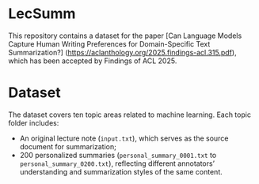 # LecSumm

This repository contains a dataset for the paper [Can Language Models Capture Human Writing Preferences for Domain-Specific Text Summarization?] (https://aclanthology.org/2025.findings-acl.315.pdf), which has been accepted by Findings of ACL 2025.

# Dataset

The dataset covers ten topic areas related to machine learning. Each topic folder includes:

- An original lecture note (`input.txt`), which serves as the source document for summarization;
- 200 personalized summaries (`personal_summary_0001.txt` to `personal_summary_0200.txt`), reflecting different annotators’ understanding and summarization styles of the same content.
